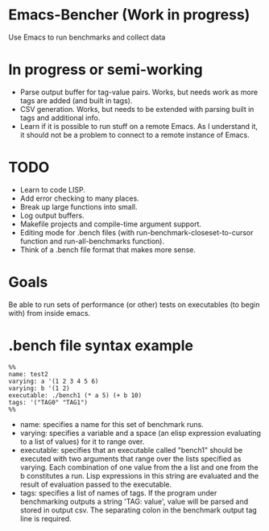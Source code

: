 # Emacs-Bencher (Work in progress)
Use Emacs to run benchmarks and collect data

# In progress or semi-working
  * Parse output buffer for tag-value pairs. Works, but needs work as more tags are added (and built in tags).
  * CSV generation. Works, but needs to be extended with parsing built in tags and additional info.
  * Learn if it is possible to run stuff on a remote Emacs. As I understand it, it should not be a problem to connect to a remote instance of Emacs. 

# TODO
  * Learn to code LISP.
  * Add error checking to many places. 
  * Break up large functions into small.
  * Log output buffers.
  * Makefile projects and compile-time argument support.
  * Editing mode for .bench files (with run-benchmark-closeset-to-cursor function and run-all-benchmarks function).
  * Think of a .bench file format that makes more sense. 

# Goals
Be able to run sets of performance (or other) tests on executables (to begin with) from inside emacs.


# .bench file syntax example

```
%%
name: test2
varying: a '(1 2 3 4 5 6)
varying: b '(1 2)
executable: ./bench1 (* a 5) (+ b 10)
tags: '("TAG0" "TAG1") 
%%
```
* name: specifies a name for this set of benchmark runs.
* varying: specifies a variable and a space (an elisp expression evaluating to a list of values) for it to range over.
* executable: specifies that an executable called "bench1" should be executed with two arguments
that range over the lists specified as varying. Each combination of one value from the a list and one from the b constitutes a run. Lisp expressions in this string are evaluated and the result of evaluation passed to the executable.
* tags: specifies a list of names of tags. If the program under benchmarking outputs a string 'TAG: value', value will be parsed and stored in output csv. The separating colon in the benchmark output tag line is required. 
